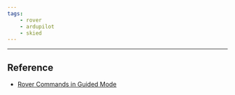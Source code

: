 ```yaml
---
tags:
    - rover
    - ardupilot
    - skied
---
```



---

## Reference
- [Rover Commands in Guided Mode](https://ardupilot.org/dev/docs/mavlink-rover-commands.html)

